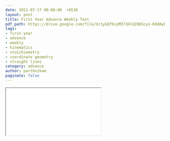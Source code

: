 ```yaml
---
date: 2021-07-17 00:00:00  +0530
layout: post
title: First Year Advance Weekly Test
pdf_path: https://drive.google.com/file/d/1yGQf6ioM371HlU2Q6Scyx-K8dAyRfczU/preview?usp=drive_link
tags: 
- first-year
- advance
- weekly
- kinematics
- stoichiometry
- coordinate geometry
- straight lines
category: advance
author: parthnikam
paginate: false
---
```


<iframe class="embed-pdf" src="{{ page.pdf_path }}#toolbar=0" seamless="seamless" scrolling="no" style="overflow:hidden"></iframe>

